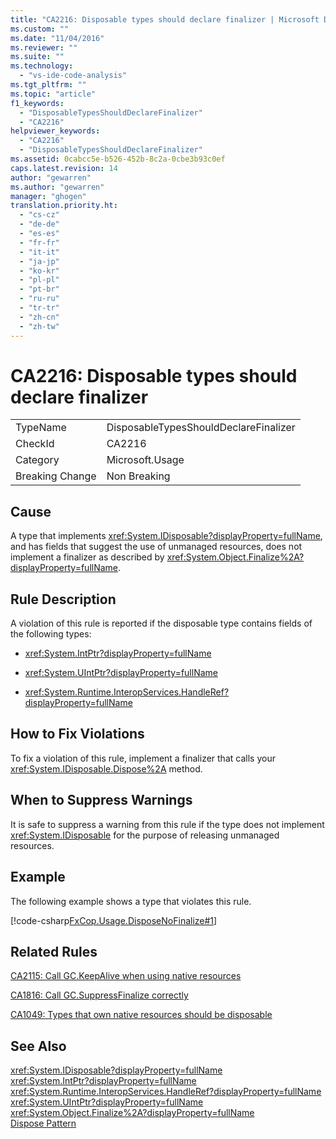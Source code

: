 ```yaml
---
title: "CA2216: Disposable types should declare finalizer | Microsoft Docs"
ms.custom: ""
ms.date: "11/04/2016"
ms.reviewer: ""
ms.suite: ""
ms.technology: 
  - "vs-ide-code-analysis"
ms.tgt_pltfrm: ""
ms.topic: "article"
f1_keywords: 
  - "DisposableTypesShouldDeclareFinalizer"
  - "CA2216"
helpviewer_keywords: 
  - "CA2216"
  - "DisposableTypesShouldDeclareFinalizer"
ms.assetid: 0cabcc5e-b526-452b-8c2a-0cbe3b93c0ef
caps.latest.revision: 14
author: "gewarren"
ms.author: "gewarren"
manager: "ghogen"
translation.priority.ht: 
  - "cs-cz"
  - "de-de"
  - "es-es"
  - "fr-fr"
  - "it-it"
  - "ja-jp"
  - "ko-kr"
  - "pl-pl"
  - "pt-br"
  - "ru-ru"
  - "tr-tr"
  - "zh-cn"
  - "zh-tw"
---
```

# CA2216: Disposable types should declare finalizer
|||  
|-|-|  
|TypeName|DisposableTypesShouldDeclareFinalizer|  
|CheckId|CA2216|  
|Category|Microsoft.Usage|  
|Breaking Change|Non Breaking|  
  
## Cause  
 A type that implements <xref:System.IDisposable?displayProperty=fullName>, and has fields that suggest the use of unmanaged resources, does not implement a finalizer as described by <xref:System.Object.Finalize%2A?displayProperty=fullName>.  
  
## Rule Description  
 A violation of this rule is reported if the disposable type contains fields of the following types:  
  
-   <xref:System.IntPtr?displayProperty=fullName>  
  
-   <xref:System.UIntPtr?displayProperty=fullName>  
  
-   <xref:System.Runtime.InteropServices.HandleRef?displayProperty=fullName>  
  
## How to Fix Violations  
 To fix a violation of this rule, implement a finalizer that calls your <xref:System.IDisposable.Dispose%2A> method.  
  
## When to Suppress Warnings  
 It is safe to suppress a warning from this rule if the type does not implement <xref:System.IDisposable> for the purpose of releasing unmanaged resources.  
  
## Example  
 The following example shows a type that violates this rule.  
  
 [!code-csharp[FxCop.Usage.DisposeNoFinalize#1](../code-quality/codesnippet/CSharp/ca2216-disposable-types-should-declare-finalizer_1.cs)]  
  
## Related Rules  
 [CA2115: Call GC.KeepAlive when using native resources](../code-quality/ca2115-call-gc-keepalive-when-using-native-resources.md)  
  
 [CA1816: Call GC.SuppressFinalize correctly](../code-quality/ca1816-call-gc-suppressfinalize-correctly.md)  
  
 [CA1049: Types that own native resources should be disposable](../code-quality/ca1049-types-that-own-native-resources-should-be-disposable.md)  
  
## See Also  
 <xref:System.IDisposable?displayProperty=fullName>   
 <xref:System.IntPtr?displayProperty=fullName>   
 <xref:System.Runtime.InteropServices.HandleRef?displayProperty=fullName>   
 <xref:System.UIntPtr?displayProperty=fullName>   
 <xref:System.Object.Finalize%2A?displayProperty=fullName>   
 [Dispose Pattern](/dotnet/standard/design-guidelines/dispose-pattern)
